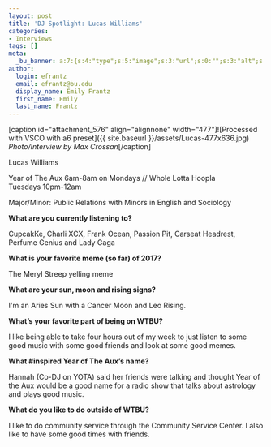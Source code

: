 ```yaml
---
layout: post
title: 'DJ Spotlight: Lucas Williams'
categories:
- Interviews
tags: []
meta:
  _bu_banner: a:7:{s:4:"type";s:5:"image";s:3:"url";s:0:"";s:3:"alt";s:0:"";s:7:"post_id";s:0:"";s:4:"html";s:0:"";s:8:"position";s:12:"contentWidth";s:7:"caption";s:0:"";}
author:
  login: efrantz
  email: efrantz@bu.edu
  display_name: Emily Frantz
  first_name: Emily
  last_name: Frantz
---
```

\[caption id="attachment\_576" align="alignnone" width="477"\]![Processed with VSCO with a6 preset]({{ site.baseurl }}/assets/Lucas-477x636.jpg) _Photo/Interview by Max Crossan_\[/caption\]

Lucas Williams

Year of The Aux 6am-8am on Mondays // Whole Lotta Hoopla Tuesdays 10pm-12am

Major/Minor: Public Relations with Minors in English and Sociology

**What are you currently listening to?**

CupcakKe, Charli XCX, Frank Ocean, Passion Pit, Carseat Headrest, Perfume Genius and Lady Gaga

**What is your favorite meme (so far) of 2017?**

The Meryl Streep yelling meme

**What are your sun, moon and rising signs?**

I'm an Aries Sun with a Cancer Moon and Leo Rising.

**What’s your favorite part of being on WTBU?**

I like being able to take four hours out of my week to just listen to some good music with some good friends and look at some good memes.

**What #inspired Year of The Aux’s name?**

Hannah (Co-DJ on YOTA) said her friends were talking and thought Year of the Aux would be a good name for a radio show that talks about astrology and plays good music.

**What do you like to do outside of WTBU?**

I like to do community service through the Community Service Center. I also like to have some good times with friends.
